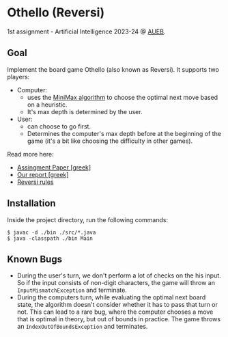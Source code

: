 Othello (Reversi)
=================
1st assignment - Artificial Intelligence 2023-24 @ [AUEB](https://aueb.gr).

Goal
----
Implement the board game Othello (also known as Reversi). It supports two
players:

* Computer:
  * uses the [MiniMax algorithm](https://en.wikipedia.org/wiki/Minimax) to
    choose the optimal next move based on a heuristic.
  * It's max depth is determined by the user.
* User:
  * can choose to go first.
  * Determines the computer's max depth before at the beginning of the game
    (it's a bit like choosing the difficulty in other games).

Read more here:

* [Assingment Paper [greek]](ai_assignment1_description.pdf)
* [Our report [greek]](report.pdf)
* [Reversi rules](https://en.wikipedia.org/wiki/Reversi#Rules)

Installation
------------
Inside the project directory, run the following commands:

    $ javac -d ./bin ./src/*.java
    $ java -classpath ./bin Main

Known Bugs
----------
* During the user's turn, we don't perform a lot of checks on the his input. So
  if the input consists of non-digit characters, the game will throw an
  `InputMismatchException` and terminate.
* During the computers turn, while evaluating the optimal next board state, the
  algorithm doesn't consider whether it has to pass that turn or not. This can
  lead to a rare bug, where the computer chooses a move that is optimal in
  theory, but out of bounds in practice. The game throws an
  `IndexOutOfBoundsException` and terminates.

